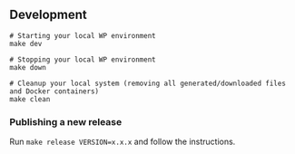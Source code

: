 ## Development

```
# Starting your local WP environment 
make dev

# Stopping your local WP environment
make down

# Cleanup your local system (removing all generated/downloaded files and Docker containers)
make clean
```

### Publishing a new release

Run `make release VERSION=x.x.x` and follow the instructions.
